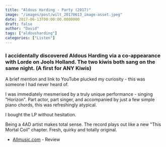 ```yaml
---
title: "Aldous Harding - Party (2017)"
image: "/images/post/wilt_20170613_image-asset.jpeg"
date: 2017-06-13T00:00:00.0000000
draft: false
author: "David"
tags: ["aldousharding"]
categories: ["Listen"]
---
```

### I accidentally discovered Aldous Harding via a co-appearance with Lorde on Jools Holland. The two kiwis both sang on the same night. (A first for ANY Kiwis)  
  
A brief mention and link to YouTube plucked my curiosity - this was someone I had never heard of.

 I was immediately mesmerised by a truly unique performance - singing "Horizon". Part actor, part singer, and accompanied by just a few simple piano chords, this was refreshingly atypical.   
  
I bought the LP without hesitation.  
  
Being a 4AD artist makes total sense. The record plays out like a new "This Mortal Coil" chapter. Fresh, quirky and totally original.

-  [Allmusic.com](http://www.allmusic.com/album/party-mw0003039267) - Review